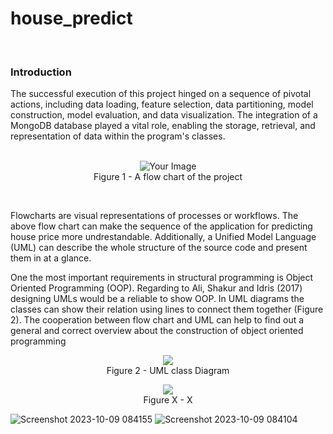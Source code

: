 # house_predict
<br>
<h3>Introduction</h3>
The successful execution of this project hinged on a sequence of pivotal actions, including data loading, feature selection, data partitioning, model construction, model evaluation, and data visualization. The integration of a MongoDB database played a vital role, enabling the storage, retrieval, and representation of data within the program's classes.
<div>
  <br>
</div>
<p align="center">
  <img src="https://github.com/Aryas1378/house_predict/assets/55249095/48aca5ca-cd82-417b-81c8-3ce14483b30d" alt="Your Image">
  <br>
  Figure 1 - A flow chart of the project
</p>
<p>
  <br>
</p>
Flowcharts are visual representations of processes or workflows. The above flow chart can make the sequence of the application for predicting house price more undrestandable. Additionally, a Unified Model Language (UML) can describe the whole structure of the source code and present them in at a glance.

One the most important requirements in structural programming is Object Oriented Programming (OOP). Regarding to Ali, Shakur and Idris (2017) designing UMLs would be a reliable to show OOP. In UML diagrams the classes can show their relation using lines to connect them together (Figure 2). The cooperation between flow chart and UML can help to find out a general and correct overview about the construction of object oriented programming


<p align="center">
  <img src="https://github.com/Aryas1378/house_predict/assets/55249095/48e53355-30b6-44ec-b7b3-36061b1e16ab">
  <br>
  Figure 2 - UML class Diagram
</p>

<p align="center">
  <img src="https://github.com/Aryas1378/house_predict/assets/55249095/27c0a750-dda5-4821-bd68-c851c130bcf6">
  <br>
  Figure X - X
</p>


![Screenshot 2023-10-09 084155](https://github.com/Aryas1378/house_predict/assets/55249095/daa18ba8-1c64-4594-8de8-29b78218cb2e)
![Screenshot 2023-10-09 084104](https://github.com/Aryas1378/house_predict/assets/55249095/c5a8f2cc-6a81-4c79-aae7-7e05f37b7b0d)
